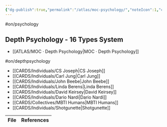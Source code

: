 ```yaml
---
{"dg-publish":true,"permalink":"/atlas/moc-psychology/","noteIcon":1,"created":"2022-12-27T18:31:49.166+01:00","updated":"2023-04-10T12:19:23.205+02:00"}
---
```


#on/psychology

## Depth Psychology - 16 Types System
- [[ATLAS/MOC · Depth Psychology\|MOC · Depth Psychology]]


<div class="transclusion internal-embed is-loaded"><div class="markdown-embed">



#on/depthpsychology 
- [[CARDS/Individuals/CS Joseph\|CS Joseph]]
- [[CARDS/Individuals/Carl Jung\|Carl Jung]]
- [[CARDS/Individuals/John Beebe\|John Beebe]]
- [[CARDS/Individuals/Linda Berens\|Linda Berens]]
- [[CARDS/Individuals/David Keirsey\|David Keirsey]]
- [[CARDS/Individuals/Dario Nardi\|Dario Nardi]]
- [[CARDS/Collectives/MBTI Humans\|MBTI Humans]]
- [[CARDS/Individuals/Shotgunette\|Shotgunette]]

</div></div>


| File | References |
| ---- | ---------- |


